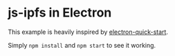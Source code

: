 # js-ipfs in Electron

This example is heavily inspired by [electron-quick-start](https://github.com/electron/electron-quick-start).

Simply `npm install` and `npm start` to see it working.
